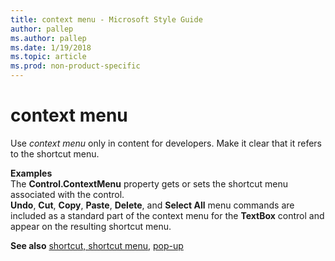 ```yaml
---
title: context menu - Microsoft Style Guide
author: pallep
ms.author: pallep
ms.date: 1/19/2018
ms.topic: article
ms.prod: non-product-specific
---
```


# context menu

Use *context menu* only in content for developers. Make it clear that it refers to the shortcut menu.

**Examples**<br />The **Control.ContextMenu** property gets or sets the shortcut menu associated with the control.<br />**Undo**, **Cut**, **Copy**, **Paste**, **Delete**, and **Select All** menu commands are included as a standard part of the context menu for the **TextBox** control and appear on the resulting shortcut menu.

**See also** [shortcut, shortcut menu](/style-guide/a-z-word-list-term-collections/s/shortcut-shortcut-menu), [pop-up](/style-guide/a-z-word-list-term-collections/p/pop-up)
